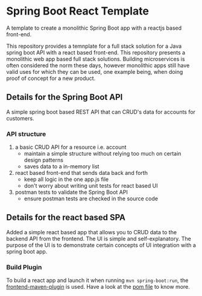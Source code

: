 # Spring Boot React Template

A template to create a monolithic Spring Boot app with a reactjs based front-end.

This repository provides a temnplate for a full stack solution for a Java spring boot API with a react based front-end. This repository 
presents a monolithic web app based full stack solutions. Building microservices is often considered the norm these days, however 
monolithic apps still have valid uses for which they can be used, one example being, when doing proof of concept for a new product. 

## Details for the Spring Boot API
A simple spring boot based REST API that can CRUD's data for accounts for customers.

### API structure
1.  a basic CRUD API for a resource i.e. account
    - maintain a simple structure without relying too much on certain design patterns
    - saves data to a in-memory list
2. react based front-end that sends data back and forth
    - keep all logic in the one app.js file
    - don't worry about writing unit tests for react based UI
3. postman tests to validate the Spring Boot API
    - ensure postman tests are checked in the source code

## Details for the react based SPA

Added a simple react based app that allows you to CRUD data to the backend API from the frontend. The UI is simple and self-explanatory. 
The purpose of the UI is to demonstrate certain concepts of UI integration with a spring boot app.

### Build Plugin

To build a react app and launch it when running `mvn spring-boot:run`, the [frontend-maven-plugin] is used. Have a look at the [pom file] to know more.

[pom file]: https://github.com/cptdanko/spring-boot-react-template/blob/main/pom.xml#L59
[frontend-maven-plugin]: https://github.com/eirslett/frontend-maven-plugin
[Jokes API with Spring RestTemplate]: https://mydaytodo.com/how-to-build-a-jokes-client-in-java-spring-boot-with-resttemplate/
[Call Rest API with Spring WebClient]: https://mydaytodo.com/how-to-call-rest-api-with-webclient/
[Node Typescript CRUD Notes]: https://github.com/cptdanko/node_typescript_crud_notes
[AWS DynamoDB query by non-primary]: https://mydaytodo.com/how-to-query-dynamodb-with-non-primary-key-column/
[AWS DynamoDB how to]: https://mydaytodo.com/aws-dynamodb-typescript-how-to/
[frontend in the repo]: https://github.com/cptdanko/react_typescript_todo_list
[native iOS app]: https://apps.apple.com/au/app/my-day-to-do-smart-task-list/id1020072048
[AWS docs]: https://docs.aws.amazon.com/cli/latest/userguide/cli-configure-envvars.html

